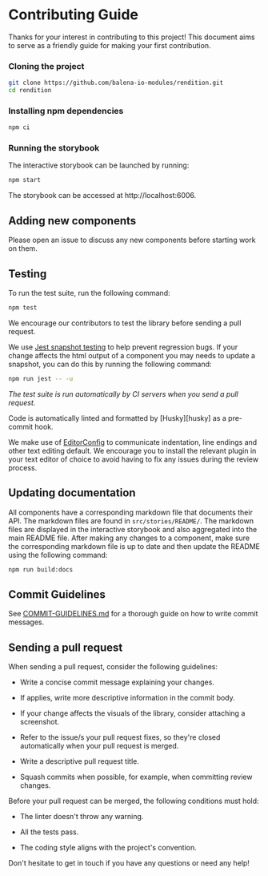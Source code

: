 Contributing Guide
==================

Thanks for your interest in contributing to this project! This document aims to
serve as a friendly guide for making your first contribution.

### Cloning the project

```sh
git clone https://github.com/balena-io-modules/rendition.git
cd rendition
```

### Installing npm dependencies

```sh
npm ci
```

### Running the storybook

The interactive storybook can be launched by running:

```sh
npm start
```

The storybook can be accessed at http://localhost:6006.

Adding new components
---------------------

Please open an issue to discuss any new components before starting work on
them.

Testing
-------

To run the test suite, run the following command:

```sh
npm test
```

We encourage our contributors to test the library before sending a pull request.

We use [Jest snapshot testing](https://jestjs.io/docs/en/snapshot-testing) to
help prevent regression bugs. If your change affects the html output of
a component you may needs to update a snapshot, you can do this by running the
following command:

```sh
npm run jest -- -u
```

*The test suite is run automatically by CI servers when you send a pull
request.*

Code is automatically linted and formatted by [Husky][husky] as a pre-commit hook.

We make use of [EditorConfig] to communicate indentation, line endings and
other text editing default. We encourage you to install the relevant plugin in
your text editor of choice to avoid having to fix any issues during the review
process.

Updating documentation
----------------------

All components have a corresponding markdown file that documents their API. The
markdown files are found in `src/stories/README/`. The markdown files are
displayed in the interactive storybook and also aggregated into the main README
file. After making any changes to a component, make sure the corresponding
markdown file is up to date and then update the README using the following
command:

```sh
npm run build:docs
```

Commit Guidelines
-----------------

See [COMMIT-GUIDELINES.md][COMMIT-GUIDELINES] for a thorough guide on how to
write commit messages.

Sending a pull request
----------------------

When sending a pull request, consider the following guidelines:

- Write a concise commit message explaining your changes.

- If applies, write more descriptive information in the commit body.

- If your change affects the visuals of the library, consider attaching a
screenshot.

- Refer to the issue/s your pull request fixes, so they're closed automatically
when your pull request is merged.

- Write a descriptive pull request title.

- Squash commits when possible, for example, when committing review changes.

Before your pull request can be merged, the following conditions must hold:

- The linter doesn't throw any warning.

- All the tests pass.

- The coding style aligns with the project's convention.

Don't hesitate to get in touch if you have any questions or need any help!

[COMMIT-GUIDELINES]: COMMIT-GUIDELINES.md
[EditorConfig]: http://editorconfig.org
